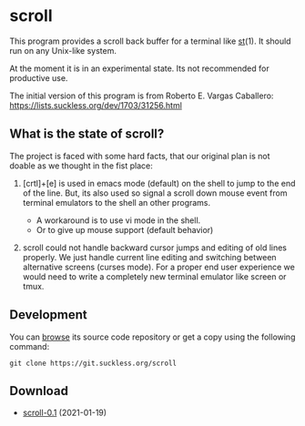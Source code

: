 scroll
======
This program provides a scroll back buffer for a terminal like [st](//st.suckless.org/)(1).  It
should run on any Unix-like system.

At the moment it is in an experimental state.  Its not recommended for
productive use.

The initial version of this program is from Roberto E. Vargas Caballero:
<https://lists.suckless.org/dev/1703/31256.html>

What is the state of scroll?
----------------------------

The project is faced with some hard facts, that our original plan is not doable
as we thought in the fist place:

1. [crtl]+[e] is used in emacs mode (default) on the shell to jump to the end
   of the line.  But, its also used so signal a scroll down mouse event from
   terminal emulators to the shell an other programs.

   * A workaround is to use vi mode in the shell.
   * Or to give up mouse support (default behavior)

2. scroll could not handle backward cursor jumps and editing of old lines
   properly.  We just handle current line editing and switching between
   alternative screens (curses mode).  For a proper end user experience we
   would need to write a completely new terminal emulator like screen or tmux.

Development
-----------
You can [browse](//git.suckless.org/scroll) its source code repository or get a
copy using the following command:

	git clone https://git.suckless.org/scroll

Download
--------
* [scroll-0.1](//dl.suckless.org/tools/scroll-0.1.tar.gz) (2021-01-19)
